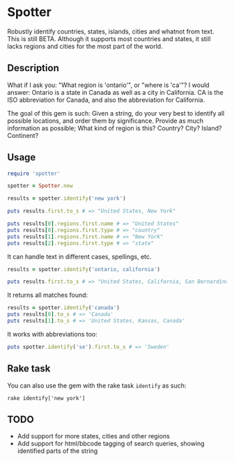 
# Spotter

Robustly identify countries, states, islands, cities and whatnot from text. This is still BETA. Although it supports most countries and states, it still lacks regions and cities for the most part of the world. 

## Description

What if I ask you: "What region is 'ontario'", or "where is 'ca'"? I would answer: Ontario is a state in Canada as well as a city in California. CA is the ISO abbreviation for Canada, and also the abbreviation for California.

The goal of this gem is such: Given a string, do your very best to identify all possible locations, and order them by significance. Provide as much information as possible; What kind of region is this? Country? City? Island? Continent?

## Usage

```ruby
require 'spotter'

spotter = Spotter.new

results = spotter.identify('new york')

puts results.first.to_s # => "United States, New York"

puts results[0].regions.first.name # => "United States"
puts results[0].regions.first.type # => "country"
puts results[1].regions.first.name # => "New York"
puts results[2].regions.first.type # => "state"
```

It can handle text in different cases, spellings, etc.

```ruby
results = spotter.identify('ontario, california')

puts results.first.to_s # => "United States, California, San Bernardino, Ontario"
```

It returns all matches found:

```ruby
results = spotter.identify('canada')
puts results[0].to_s # => 'Canada'
puts results[1].to_s # => 'United States, Kansas, Canada'
```

It works with abbreviations too:

```ruby
puts spotter.identify('se').first.to_s # => 'Sweden'
```

## Rake task

You can also use the gem with the rake task `identify` as such:

```
rake identify['new york']
```

## TODO

* Add support for more states, cities and other regions
* Add support for html/bbcode tagging of search queries, showing identified parts of the string 
